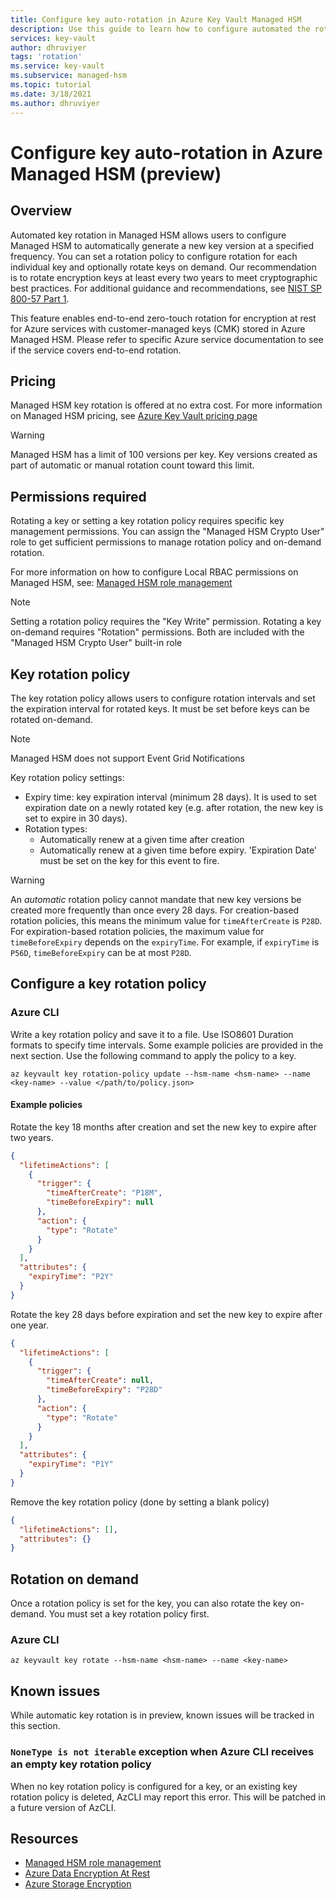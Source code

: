 ```yaml
---
title: Configure key auto-rotation in Azure Key Vault Managed HSM
description: Use this guide to learn how to configure automated the rotation of a key in Azure Key Vault Managed HSM
services: key-vault
author: dhruviyer
tags: 'rotation'
ms.service: key-vault
ms.subservice: managed-hsm
ms.topic: tutorial
ms.date: 3/18/2021
ms.author: dhruviyer
---
```

# Configure key auto-rotation in Azure Managed HSM (preview)

## Overview

Automated key rotation in Managed HSM allows users to configure Managed HSM to automatically generate a new key version at a specified frequency. You can set a rotation policy to configure rotation for each individual
key and optionally rotate keys on demand. Our recommendation is to rotate encryption keys at least every two years to meet cryptographic best practices. For additional guidance and recommendations, see [NIST SP 800-57 Part 1](https://csrc.nist.gov/publications/detail/sp/800-57-part-1/rev-5/final).

This feature enables end-to-end zero-touch rotation for encryption at rest for Azure services with customer-managed keys (CMK) stored in Azure Managed HSM. Please refer to specific Azure service documentation to see if the service covers end-to-end rotation.

## Pricing

Managed HSM key rotation is offered at no extra cost. For more information on Managed HSM pricing, see [Azure Key Vault pricing page](https://azure.microsoft.com/pricing/details/key-vault/)

> [!WARNING]
> Managed HSM has a limit of 100 versions per key. Key versions created as part of automatic or manual rotation count toward this limit.

## Permissions required

Rotating a key or setting a key rotation policy requires specific key management permissions. You can assign the "Managed HSM Crypto User" role to get sufficient permissions to manage rotation policy and on-demand rotation.

For more information on how to configure Local RBAC permissions on Managed HSM, see:
[Managed HSM role management](role-management.md)

> [!NOTE]
> Setting a rotation policy requires the "Key Write" permission. Rotating a key on-demand requires "Rotation" permissions. Both are included with the "Managed HSM Crypto User" built-in role

## Key rotation policy

The key rotation policy allows users to configure rotation intervals and set the expiration interval for rotated keys. It must be set before keys can be rotated on-demand. 

> [!NOTE]
> Managed HSM does not support Event Grid Notifications

Key rotation policy settings:

-   Expiry time: key expiration interval (minimum 28 days). It is used to set expiration date on a newly rotated key (e.g. after rotation, the new key is set to expire in 30 days).
-   Rotation types:
    -   Automatically renew at a given time after creation
    -   Automatically renew at a given time before expiry. 'Expiration Date' must be set on the key for this event to fire.

> [!WARNING]
> An *automatic* rotation policy cannot mandate that new key versions be created more frequently than once every 28 days. For creation-based rotation policies, this means the minimum value for `timeAfterCreate`  is `P28D`. For expiration-based rotation policies, the maximum value for `timeBeforeExpiry` depends on the `expiryTime`. For example, if `expiryTime` is `P56D`, `timeBeforeExpiry` can be at most `P28D`.


## Configure a key rotation policy

### Azure CLI

Write a key rotation policy and save it to a file. Use ISO8601 Duration formats to specify time intervals. Some example policies are provided in the next section. Use the following command to apply the policy to a key. 

```azurecli
az keyvault key rotation-policy update --hsm-name <hsm-name> --name <key-name> --value </path/to/policy.json>
```
#### Example policies

Rotate the key 18 months after creation and set the new key to expire after two years.

```json
{
  "lifetimeActions": [
    {
      "trigger": {
        "timeAfterCreate": "P18M",
        "timeBeforeExpiry": null
      },
      "action": {
        "type": "Rotate"
      }
    }
  ],
  "attributes": {
    "expiryTime": "P2Y"
  }
}
```

Rotate the key 28 days before expiration and set the new key to expire after one year.

```json
{
  "lifetimeActions": [
    {
      "trigger": {
        "timeAfterCreate": null,
        "timeBeforeExpiry": "P28D"
      },
      "action": {
        "type": "Rotate"
      }
    }
  ],
  "attributes": {
    "expiryTime": "P1Y"
  }
}
```

Remove the key rotation policy (done by setting a blank policy)

```json
{
  "lifetimeActions": [],
  "attributes": {}
}
```

## Rotation on demand

Once a rotation policy is set for the key, you can also rotate the key on-demand. You must set a key rotation policy first.

### Azure CLI
```azurecli
az keyvault key rotate --hsm-name <hsm-name> --name <key-name>
```

## Known issues

While automatic key rotation is in preview, known issues will be tracked in this section.

### `NoneType is not iterable` exception when Azure CLI receives an empty key rotation policy

When no key rotation policy is configured for a key, or an existing key rotation policy is deleted, AzCLI may report this error. This will be patched in a future version of AzCLI.

## Resources

- [Managed HSM role management](role-management.md)
- [Azure Data Encryption At Rest](../../security/fundamentals/encryption-atrest.md)
- [Azure Storage Encryption](../../storage/common/storage-service-encryption.md)
